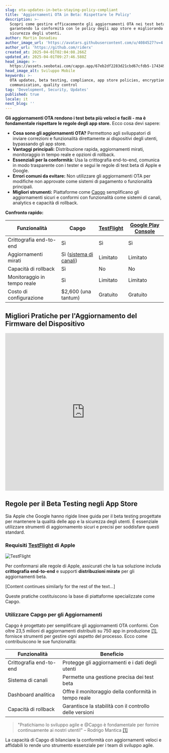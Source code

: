 ```yaml
---
slug: ota-updates-in-beta-staying-policy-compliant
title: 'Aggiornamenti OTA in Beta: Rispettare le Policy'
description: >-
  Scopri come gestire efficacemente gli aggiornamenti OTA nei test beta
  garantendo la conformità con le policy degli app store e migliorando la
  sicurezza degli utenti.
author: Martin Donadieu
author_image_url: 'https://avatars.githubusercontent.com/u/4084527?v=4'
author_url: 'https://github.com/riderx'
created_at: 2025-04-01T02:04:08.266Z
updated_at: 2025-04-01T09:27:46.588Z
head_image: >-
  https://assets.seobotai.com/capgo.app/67eb2df2283d21cbd67cfdb5-1743499666588.jpg
head_image_alt: Sviluppo Mobile
keywords: >-
  OTA updates, beta testing, compliance, app store policies, encryption, user
  communication, quality control
tag: 'Development, Security, Updates'
published: true
locale: it
next_blog: ''
---
```

**Gli aggiornamenti OTA rendono i test beta più veloci e facili - ma è fondamentale rispettare le regole degli app store.** Ecco cosa devi sapere:

-   **Cosa sono gli aggiornamenti OTA?** Permettono agli sviluppatori di inviare correzioni e funzionalità direttamente ai dispositivi degli utenti, bypassando gli app store.
-   **Vantaggi principali:** Distribuzione rapida, aggiornamenti mirati, monitoraggio in tempo reale e opzioni di rollback.
-   **Essenziali per la conformità:** Usa la crittografia end-to-end, comunica in modo trasparente con i tester e segui le regole di test beta di Apple e Google.
-   **Errori comuni da evitare:** Non utilizzare gli aggiornamenti OTA per modifiche non approvate come sistemi di pagamento o funzionalità principali.
-   **Migliori strumenti:** Piattaforme come [Capgo](https://capgo.app/) semplificano gli aggiornamenti sicuri e conformi con funzionalità come sistemi di canali, analytics e capacità di rollback.

**Confronto rapido:**

| Funzionalità | Capgo | [TestFlight](https://developer.apple.com/testflight/) | [Google Play Console](https://developer.android.com/distribute/console) |
| --- | --- | --- | --- |
| Crittografia end-to-end | Sì | Sì | Sì |
| Aggiornamenti mirati | Sì ([sistema di canali](https://capgo.app/docs/plugin/cloud-mode/channel-system/)) | Limitato | Limitato |
| Capacità di rollback | Sì | No | No |
| Monitoraggio in tempo reale | Sì | Limitato | Limitato |
| Costo di configurazione | $2,600 (una tantum) | Gratuito | Gratuito |

## Migliori Pratiche per l'Aggiornamento del Firmware del Dispositivo

<iframe src="https://www.youtube.com/embed/owPdKRQhMzk" title="YouTube video player" frameborder="0" allow="accelerometer; autoplay; clipboard-write; encrypted-media; gyroscope; picture-in-picture; web-share" referrerpolicy="strict-origin-when-cross-origin" style="width: 100%; height: 500px;" allowfullscreen></iframe>

## Regole per il Beta Testing negli App Store

Sia Apple che Google hanno rigide linee guida per il beta testing progettate per mantenere la qualità delle app e la sicurezza degli utenti. È essenziale utilizzare strumenti di aggiornamento sicuri e precisi per soddisfare questi standard.

### Requisiti [TestFlight](https://developer.apple.com/testflight/) di Apple

![TestFlight](https://assets.seobotai.com/capgo.app/67eb2df2283d21cbd67cfdb5/4da4b0faec79804f5d08d001d9926818.jpg)

Per conformarsi alle regole di Apple, assicurati che la tua soluzione includa **crittografia end-to-end** e supporti **distribuzioni mirate** per gli aggiornamenti beta.

[Content continues similarly for the rest of the text...]

Queste pratiche costituiscono la base di piattaforme specializzate come Capgo.

### Utilizzare Capgo per gli Aggiornamenti

Capgo è progettato per semplificare gli aggiornamenti OTA conformi. Con oltre 23,5 milioni di aggiornamenti distribuiti su 750 app in produzione [\[1\]](https://capgo.app/), fornisce strumenti per gestire ogni aspetto del processo. Ecco come contribuiscono le sue funzionalità:

| Funzionalità | Beneficio |
| --- | --- |
| Crittografia end-to-end | Protegge gli aggiornamenti e i dati degli utenti |
| Sistema di canali | Permette una gestione precisa dei test beta |
| Dashboard analitica | Offre il monitoraggio della conformità in tempo reale |
| Capacità di rollback | Garantisce la stabilità con il controllo delle versioni |

> "Pratichiamo lo sviluppo agile e @Capgo è fondamentale per fornire continuamente ai nostri utenti!" – Rodrigo Mantica [\[1\]](https://capgo.app/)

La capacità di Capgo di bilanciare la conformità con aggiornamenti veloci e affidabili lo rende uno strumento essenziale per i team di sviluppo agile.
